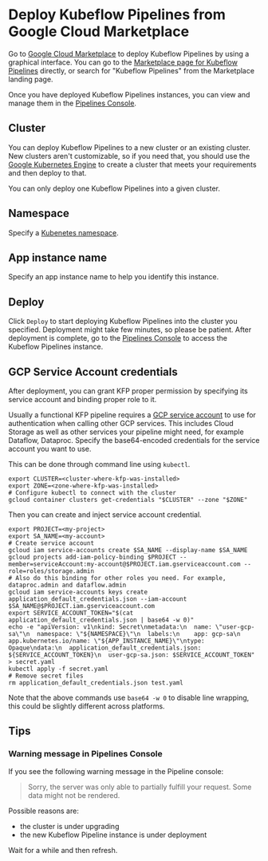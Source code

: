 # Deploy Kubeflow Pipelines from Google Cloud Marketplace

Go to [Google Cloud Marketplace](https://console.cloud.google.com/marketplace) to deploy Kubeflow Pipelines by using a graphical interface.
You can go to the [Marketplace page for Kubeflow Pipelines](https://console.cloud.google.com/marketplace/details/google-cloud-ai-platform/kubeflow-pipelines) directly, or search for "Kubeflow Pipelines" from the Marketplace landing page.

Once you have deployed Kubeflow Pipelines instances, you can view and manage them in the [Pipelines Console](http://console.cloud.google.com/ai-platform/pipelines).

## Cluster

You can deploy Kubeflow Pipelines to a new cluster or an existing cluster. New clusters aren't customizable, so if you need that, you should use the [Google Kubernetes Engine](https://console.cloud.google.com/kubernetes/list) to create a cluster that meets your requirements and then deploy to that.

You can only deploy one Kubeflow Pipelines into a given cluster.

## Namespace
Specify a [Kubenetes namespace](https://kubernetes.io/docs/concepts/overview/working-with-objects/namespaces/).

## App instance name
Specify an app instance name to help you identify this instance.

## Deploy
Click `Deploy` to start deploying Kubeflow Pipelines into the cluster you specified.
Deployment might take few minutes, so please be patient. After deployment is complete, go to the [Pipelines Console](http://pantheon.corp.google.com/ai-platform/pipelines) to access the Kubeflow Pipelines instance.

## GCP Service Account credentials
After deployment, you can grant KFP proper permission by specifying its service account and binding
proper role to it.

Usually a functional KFP pipeline requires a [GCP service account](https://cloud.google.com/iam/docs/service-accounts) to use for 
authentication when calling other GCP services. This includes Cloud Storage as well as other services your pipeline might need, 
for example Dataflow, Dataproc. Specify the base64-encoded credentials for the service account you want to use.

This can be done through command line using `kubectl`.
```
export CLUSTER=<cluster-where-kfp-was-installed>
export ZONE=<zone-where-kfp-was-installed>
# Configure kubectl to connect with the cluster
gcloud container clusters get-credentials "$CLUSTER" --zone "$ZONE"
```
Then you can create and inject service account credential.
```
export PROJECT=<my-project>
export SA_NAME=<my-account>
# Create service account
gcloud iam service-accounts create $SA_NAME --display-name $SA_NAME
gcloud projects add-iam-policy-binding $PROJECT --member=serviceAccount:my-account@$PROJECT.iam.gserviceaccount.com --role=roles/storage.admin
# Also do this binding for other roles you need. For example, dataproc.admin and dataflow.admin
gcloud iam service-accounts keys create application_default_credentials.json --iam-account $SA_NAME@$PROJECT.iam.gserviceaccount.com
export SERVICE_ACCOUNT_TOKEN="$(cat application_default_credentials.json | base64 -w 0)"
echo -e "apiVersion: v1\nkind: Secret\nmetadata:\n  name: \"user-gcp-sa\"\n  namespace: \"${NAMESPACE}\"\n  labels:\n    app: gcp-sa\n    app.kubernetes.io/name: \"${APP_INSTANCE_NAME}\"\ntype: Opaque\ndata:\n  application_default_credentials.json: ${SERVICE_ACCOUNT_TOKEN}\n  user-gcp-sa.json: $SERVICE_ACCOUNT_TOKEN" > secret.yaml
kubectl apply -f secret.yaml
# Remove secret files
rm application_default_credentials.json test.yaml
```

Note that the above commands use `base64 -w 0` to disable line wrapping, this could be slightly different
across platforms.

## Tips

### Warning message in Pipelines Console
If you see the following warning message in the Pipeline console:

> Sorry, the server was only able to partially fulfill your request. Some data might not be rendered.

Possible reasons are:
- the cluster is under upgrading
- the new Kubeflow Pipeline instance is under deployment

Wait for a while and then refresh.